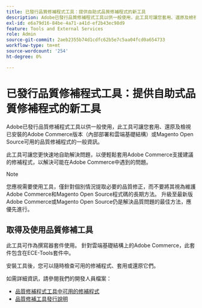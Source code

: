 ```yaml
---
title: 已發行品質修補程式工具：提供自助式品質修補程式的新工具
description: Adobe已發行品質修補程式工具以供一般使用，此工具可讓您套用、還原及檢視已安裝的Adobe Commerce版本（內部部署和雲端基礎結構）或Magento Open Source可用的品質修補程式的一般資訊。
exl-id: e6a79d16-84be-4a71-a41d-ef2b43ec98d9
feature: Tools and External Services
role: Admin
source-git-commit: 2aeb2355b74d1cdfc62b5e7c5aa04fcd0a654733
workflow-type: tm+mt
source-wordcount: '254'
ht-degree: 0%

---
```


# 已發行品質修補程式工具：提供自助式品質修補程式的新工具

Adobe已發行品質修補程式工具以供一般使用，此工具可讓您套用、還原及檢視已安裝的Adobe Commerce版本（內部部署和雲端基礎結構）或Magento Open Source可用的品質修補程式的一般資訊。

此工具可讓您更快速地自助解決問題，以便輕鬆套用Adobe Commerce支援建議的修補程式，以解決可能在Adobe Commerce中遇到的問題。

>[!NOTE]
>
>您應視需要使用工具，僅針對個別情況提取必要的品質修正，而不要將其視為維護Adobe Commerce和Magento Open Source程式碼的長期方法。 升級至最新版Adobe Commerce或Magento Open Source仍是解決品質問題的最佳方法，應優先進行。

## 取得及使用品質修補工具

此工具可作為撰寫器套件使用。 針對雲端基礎結構上的Adobe Commerce，此套件包含在ECE-Tools套件中。

安裝工具後，您可以隨時檢查可用的修補程式、套用或還原它們。

如需詳細資訊，請參閱我們的開發人員檔案：

* [品質修補程式工具中可用的修補程式](https://experienceleague.adobe.com/tools/commerce-quality-patches/index.html?lang=zh-Hant)
* [品質修補工具發行說明](https://experienceleague.adobe.com/zh-hant/docs/commerce-operations/tools/quality-patches-tool/release-notes)
